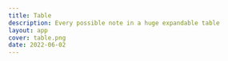 ```yaml
---
title: Table
description: Every possible note in a huge expandable table
layout: app
cover: table.png
date: 2022-06-02
---
```



<script setup>
import { defineClientComponent } from 'vitepress'

const PitchTable = defineClientComponent(() => {
  return import('./PitchTable.vue')
})
</script>

<PitchTable  />